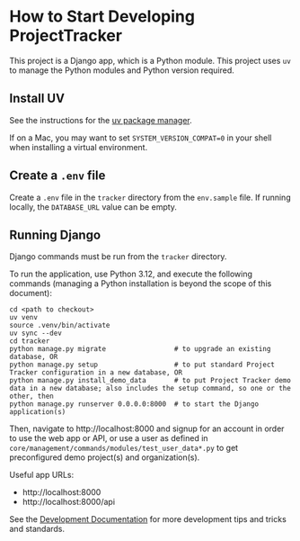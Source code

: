 # How to Start Developing ProjectTracker

This project is a Django app, which is a Python module. This project uses `uv` to manage the Python modules and Python version required.

## Install UV

See the instructions for the [uv package manager](https://docs.astral.sh/uv/getting-started/installation/).

If on a Mac, you may want to set `SYSTEM_VERSION_COMPAT=0` in your shell when installing a virtual environment.

## Create a `.env` file

Create a `.env` file in the `tracker` directory from the `env.sample` file. If running locally, the `DATABASE_URL` value can be empty.

## Running Django

Django commands must be run from the `tracker` directory.

To run the application, use Python 3.12, and execute the following commands (managing a Python installation is beyond the scope of this document):

```shell
cd <path to checkout>
uv venv
source .venv/bin/activate
uv sync --dev
cd tracker
python manage.py migrate                 # to upgrade an existing database, OR
python manage.py setup                   # to put standard Project Tracker configuration in a new database, OR
python manage.py install_demo_data       # to put Project Tracker demo data in a new database; also includes the setup command, so one or the other, then
python manage.py runserver 0.0.0.0:8000  # to start the Django application(s)
```

Then, navigate to http://localhost:8000 and signup for an account in order to use the web app or API, or use a user as defined in `core/management/commands/modules/test_user_data*.py` to get preconfigured demo project(s) and organization(s).

Useful app URLs:
- http://localhost:8000
- http://localhost:8000/api

See the [Development Documentation](doc/development.md) for more development tips and tricks and standards.

